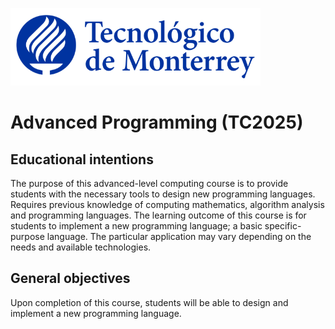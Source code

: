 ![Tec de Monterrey](images/logotecmty.png)
# Advanced Programming (TC2025)

## Educational intentions
The purpose of this advanced-level computing course is to provide students with the necessary tools to design new programming languages. Requires previous knowledge of computing mathematics, algorithm analysis and programming languages. The learning outcome of this course is for students to implement a new programming language; a basic specific-purpose language. The particular application may vary depending on the needs and available technologies.

## General objectives
Upon completion of this course, students will be able to design and implement a new programming language.

